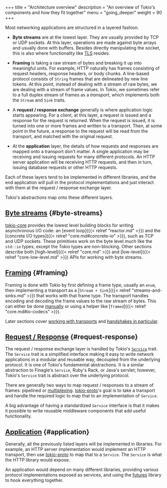 +++
title = "Architecture overview"
description = "An overview of Tokio's components and how they fit together"
menu = "going_deeper"
weight = 90
+++

Most networking applications are structured in a layered fashion.

- **Byte streams** are at the lowest layer. They are usually provided by TCP or
  UDP sockets. At this layer, operations are made against byte arrays and
  usually done with buffers. Besides directly manipulating the socket, this is
  also where functionality like
  [TLS](https://en.wikipedia.org/wiki/Transport_Layer_Security) resides.

* **Framing** is taking a raw stream of bytes and breaking it up into meaningful
  units. For example, HTTP naturally has frames consisting of request headers,
  response headers, or body chunks. A line-based protocol consists of `String`
  frames that are delineated by new line tokens. At this point, instead of
  dealing with a stream of raw bytes, we are dealing with a stream of frame
  values. In Tokio, we sometimes refer to a full duplex stream of frames as a
  *transport*, which implements both the `Stream` and `Sink` traits.

* A **request / response exchange** generally is where application logic starts
  appearing. For a client, at this layer, a request is issued and a response for
  the request is returned. When the request is issued, it is turned into one or
  more frames and written to a transport. Then, at some point in the future, a
  response to the request will be read from the transport, and matched with the
  original request.

* At the **application** layer, the details of how requests and responses are
  mapped onto a transport don't matter. A single application may be receiving
  and issuing requests for many different protocols. An HTTP server application
  will be receiving HTTP requests, and then in turn, issuing database requests
  or other HTTP requests.

Each of these layers tend to be implemented in different libraries, and the end
application will pull in the protocol implementations and just interact with
them at the request / response exchange layer.

Tokio's abstractions map onto these different layers.

## [Byte streams](#byte-streams) {#byte-streams}

[tokio-core](http://github.com/tokio-rs/tokio-core) provides the lowest level
building blocks for writing asynchronous I/O code: an
[event loop]({{< relref "reactor.md" >}}) and the
[concrete I/O types]({{< relref "core.md#concrete-io" >}}), such as TCP and
UDP sockets.  These primitives work on the byte level much like the `std::io`
types, except the Tokio types are non-blocking. Other sections describe both
[high-level]({{< relref "core.md" >}}) and
[low-level]({{< relref "core-low-level.md" >}}) APIs for working with byte
streams.

## [Framing](#framing) {#framing}

Framing is done with Tokio by first defining a frame type, usually an
`enum`, then implementing a transport as a [`Stream + Sink`]({{< relref
"streams-and-sinks.md" >}}) that works with that frame type. The
transport handles encoding and decoding the frame values to the raw
stream of bytes. This can either be done
[manually](/docs/going-deeper/transports/#implementing) or using a
helper like [`framed`]({{< relref "core.md#io-codecs" >}}).

Later sections cover [working with transports](../transports) and
[handshakes in particular](../handshake).

## [Request / Response](#request-response) {#request-response}

The request / response exchange layer is handled by Tokio's [`Service`]
trait. The `Service` trait is a simplified interface making it easy to write
network applications in a modular and reusable way, decoupled from the
underlying protocol. It is one of Tokio's fundamental abstractions. It is a
similar abstraction to Finagle's `Service`, Ruby's Rack, or Java's servlet;
however, Tokio's `Service` trait is abstract over the underlying protocol.

[`Service`]: https://tokio-rs.github.io/tokio-service/tokio_service/trait.Service.html

There are generally two ways to map request / responses to a stream of
frames: pipelined or [multiplexing](/docs/going-deeper/multiplex).
[tokio-proto]'s goal is to take a transport and handle the required
logic to map that to an implementation of `Service`.

[tokio-proto]: https://github.com/tokio-rs/tokio-proto

A big advantage of having a standardized `Service` interface is that it makes
it possible to write reusable middleware components that add useful
functionality.

## [Application](#application) {#application}

Generally, all the previously listed layers will be implemented in libraries.
For example, an HTTP server implementation would implement an HTTP transport,
then use [tokio-proto] to map that to a `Service`. The `Service` is what
the HTTP library would expose.

An application would depend on many different libraries, providing various
protocol implementations exposed as services, and using the [futures]
library to hook everything together.

[futures]: https://github.com/alexcrichton/futures-rs
